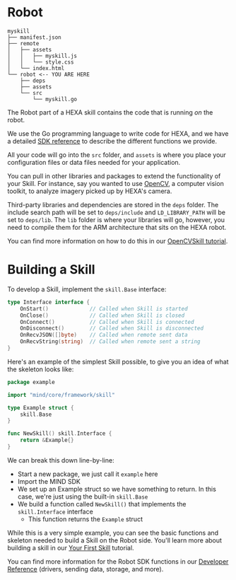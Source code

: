 # Robot

```
myskill
├── manifest.json
├── remote
│   ├── assets
│   │   ├── myskill.js
│   │   └── style.css
│   └── index.html
└── robot <-- YOU ARE HERE
    ├── deps 
    ├── assets
    └── src
        └── myskill.go
```

The Robot part of a HEXA skill contains the code that is running _on_ the robot.

We use the Go programming language to write code for HEXA, and we have a detailed [SDK reference](/APIReference/robotpart.md) to describe the different functions we provide.

All your code will go into the `src` folder, and `assets` is where you place your configuration files or data files needed for your application.

You can pull in other libraries and packages to extend the functionality of your Skill. For instance, say you wanted to use [OpenCV](http://opencv.org/), a computer vision toolkit, to analyze imagery picked up by HEXA's camera.

Third-party libraries and dependencies are stored in the `deps` folder. The include search path will be set to `deps/include` and `LD_LIBRARY_PATH` will be set to `deps/lib`. The `lib` folder is where your libraries will go, however, you need to compile them for the ARM architecture that sits on the HEXA robot.

You can find more information on how to do this in our [OpenCVSkill tutorial](/Development/opencv.md).

# Building a Skill

To develop a Skill, implement the `skill.Base` interface:

```go
type Interface interface {
    OnStart()             // Called when Skill is started
    OnClose()             // Called when Skill is closed 
    OnConnect()           // Called when Skill is connected
    OnDisconnect()        // Called when Skill is disconnected
    OnRecvJSON([]byte)    // Called when remote sent data
    OnRecvString(string)  // Called when remote sent a string 
}
```

Here's an example of the simplest Skill possible, to give you an idea of what the skeleton looks like:

```go
package example

import "mind/core/framework/skill"

type Example struct {
    skill.Base
}

func NewSkill() skill.Interface {
    return &Example{}
}
```

We can break this down line-by-line:

* Start a new package, we just call it `example` here
* Import the MIND SDK
* We set up an Example struct so we have something to return. In this case, we're just using the built-in `skill.Base`
* We build a function called `NewSkill()` that implements the `skill.Interface` interface
  * This function returns the `Example` struct

While this is a very simple example, you can see the basic functions and skeleton needed to build a Skill on the Robot side. You'll learn more about building a skill in our [Your First Skill](/Development/yourfirstskill.md) tutorial.

You can find more information for the Robot SDK functions in our [Developer Reference](/APIReference/robotpart.md) \(drivers, sending data, storage, and more\).

